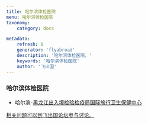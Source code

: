 ```yaml
---
title: 哈尔滨体检医院
menu: 哈尔滨体检医院
taxonomy:
    category: docs

metadata:
    refresh: 0
    generator: 'flyabroad'
    description: '哈尔滨体检医院。'
    keywords: '哈尔滨体检医院'
    author: '飞出国'
---
```


### 哈尔滨体检医院

- 哈尔滨-[黑龙江出入境检验检疫局国际旅行卫生保健中心](hhcit)


[相关问题可以到飞出国论坛参与讨论。](http://bbs.fcgvisa.com/c/apply/medical?target=_blank)